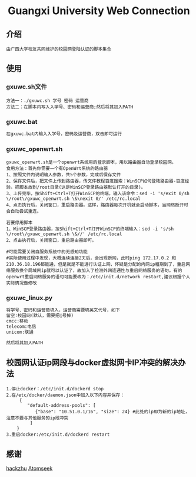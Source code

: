 # <center>Guangxi University Web Connection</center>

## 介绍
	由广西大学校友共同维护的校园网登陆认证的脚本集合

## 使用
### gxuwc.sh文件
```shell
方法一：./gxuwc.sh 学号 密码 运营商
方法二：在脚本内写入入学号、密码和运营商;然后将其加入PATH
```

### gxuwc.bat
```bat
在gxuwc.bat内输入入学号，密码及运营商，双击即可运行
```

### gxuwc_openwrt.sh
```shell
gxuwc_openwrt.sh是一个openwrt系统用的登录脚本，用以路由器自动登录校园网。
食用方法：首先你需要一个有OpenWrt系统的路由器
1、按照文件内说明输入参数，共5个参数，完成后保存文件
2、保存文件后，把文件上传到路由器，传文件教程百度搜索：WinSCP如何登陆路由器-百度经验。把脚本放到/root目录(这是WinSCP登录路由器默认打开的目录)。
3、上传完毕，按Shift+Ctrl+T打开WinSCP的终端，输入该命令：sed -i 's/exit 0/sh \/root\/gxuwc_openwrt.sh \&\nexit 0/' /etc/rc.local
4、点击执行后，关闭窗口，重启路由器。这样，路由器每次开机就会启动脚本，当网络断开时会自动尝试重连。

若要停用脚本
1、WinSCP登录路由器，按Shift+Ctrl+T打开WinSCP的终端输入：sed -i 's/sh \/root\/gxuwc_openwrt.sh \&//' /etc/rc.local  
2、点击执行后，关闭窗口，重启路由器即可。

#可能需要关闭自服务系统中的无感知功能
#实际使用过程中发现，大概连续连接2天后，会出现断网，此时ping 172.17.0.2 和 210.36.18.196都能通，但是就是不能进行认证上网，怀疑是分配的内网ip租期到了，重启网络服务换个局域网ip就可以认证了，故加入了检测外网连通性与重启网络服务的语句。有的openwrt重启网络服务的语句可能要改为：/etc/init.d/network restart,建议根据个人实际情况做修改
```

### gxuwc_linux.py
```python
将学号、密码和运营商填入，运营商需要填英文代号，如下
留空:校园网(默认，需要把@号掉)
cmcc:移动
telecom:电信
unicom:联通

然后将其加入PATH
```
## 校园网认证ip网段与docker虚拟网卡IP冲突的解决办法
```shell
1.停止docker：/etc/init.d/dockerd stop
2.在/etc/docker/daemon.json中加入以下内容并保存：
	 {
        "default-address-pools": [
           {"base": "10.51.0.1/16", "size": 24} #此处的ip即为新的ip地址，注意不要与其他服务的ip段冲突
         ]
    } 
3.重启docker:/etc/init.d/dockerd restart
```

## 感谢
[hackzhu](https://github.com/hackzhu)
[Atomseek](https://github.com/Atomseek)
